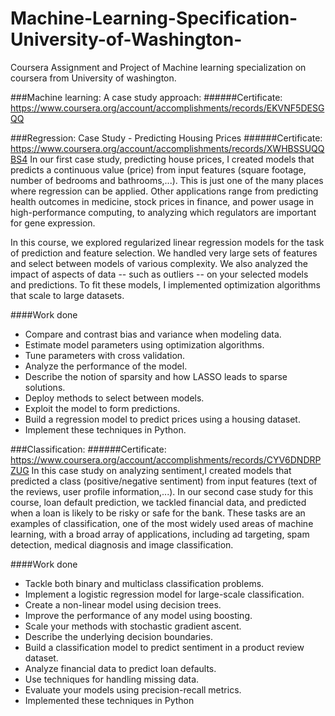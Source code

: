 # Machine-Learning-Specification-University-of-Washington-
Coursera Assignment and Project of Machine learning specialization on coursera from University of washington.

###Machine learning: A case study approach:
######Certificate: https://www.coursera.org/account/accomplishments/records/EKVNF5DESGQQ

###Regression:
Case Study - Predicting Housing Prices
######Certificate: https://www.coursera.org/account/accomplishments/records/XWHBSSUQQBS4
In our first case study, predicting house prices, I created models that predicts a continuous value (price) from input features (square footage, number of bedrooms and bathrooms,...).  This is just one of the many places where regression can be applied.  Other applications range from predicting health outcomes in medicine, stock prices in finance, and power usage in high-performance computing, to analyzing which regulators are important for gene expression.

In this course, we explored regularized linear regression models for the task of prediction and feature selection.  We handled very large sets of features and select between models of various complexity.  We also analyzed the impact of aspects of data -- such as outliers -- on your selected models and predictions.  To fit these models, I implemented optimization algorithms that scale to large datasets.


####Work done
* Compare and contrast bias and variance when modeling data.
* Estimate model parameters using optimization algorithms.
* Tune parameters with cross validation.
* Analyze the performance of the model.
* Describe the notion of sparsity and how LASSO leads to sparse solutions.
* Deploy methods to select between models.
* Exploit the model to form predictions. 
* Build a regression model to predict prices using a housing dataset.
* Implement these techniques in Python.


###Classification:
######Certificate: https://www.coursera.org/account/accomplishments/records/CYV6DNDRPZUG
In this case study on analyzing sentiment,I created models that predicted a class (positive/negative sentiment) from input features (text of the reviews, user profile information,...).  In our second case study for this course, loan default prediction, we tackled financial data, and predicted when a loan is likely to be risky or safe for the bank. These tasks are an examples of classification, one of the most widely used areas of machine learning, with a broad array of applications, including ad targeting, spam detection, medical diagnosis and image classification. 


####Work done
* Tackle both binary and multiclass classification problems.
* Implement a logistic regression model for large-scale classification.  
* Create a non-linear model using decision trees.
* Improve the performance of any model using boosting.
* Scale your methods with stochastic gradient ascent.
* Describe the underlying decision boundaries.  
* Build a classification model to predict sentiment in a product review dataset.  
* Analyze financial data to predict loan defaults.
* Use techniques for handling missing data.
* Evaluate your models using precision-recall metrics.
* Implemented these techniques in Python 
